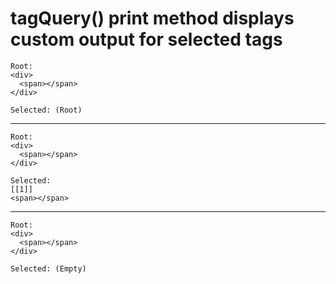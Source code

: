 # tagQuery() print method displays custom output for selected tags

    Root:
    <div>
      <span></span>
    </div>
    
    Selected: (Root)

---

    Root:
    <div>
      <span></span>
    </div>
    
    Selected:
    [[1]]
    <span></span>

---

    Root:
    <div>
      <span></span>
    </div>
    
    Selected: (Empty)

